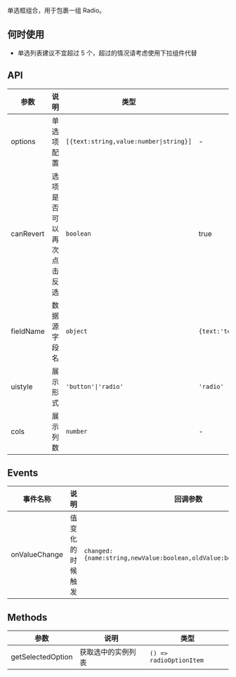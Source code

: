 单选框组合，用于包裹一组 Radio。

## 何时使用

- 单选列表建议不宜超过 5 个，超过的情况请考虑使用下拉组件代替

## API

| 参数 | 说明 | 类型 | 默认值 |
| --- | --- | --- | --- |
| options | 单选项配置 | `[{text:string,value:number\|string}]` | - |
| canRevert | 选项是否可以再次点击反选 | `boolean` | true |
| fieldName | 数据源字段名 | `object` | `{text:'text',value:'value'}` |
| uistyle | 展示形式 | `'button'\|'radio'` | `'radio'` |
| cols | 展示列数 | `number` | - |

## Events

| 事件名称 | 说明 | 回调参数 |
| --- | --- | --- |
| onValueChange | 值变化的时候触发 | `changed:{name:string,newValue:boolean,oldValue:boolean,sender:obj}` |

## Methods

| 参数              | 说明               | 类型                    |
| ----------------- | ------------------ | ----------------------- |
| getSelectedOption | 获取选中的实例列表 | `() => radioOptionItem` |
